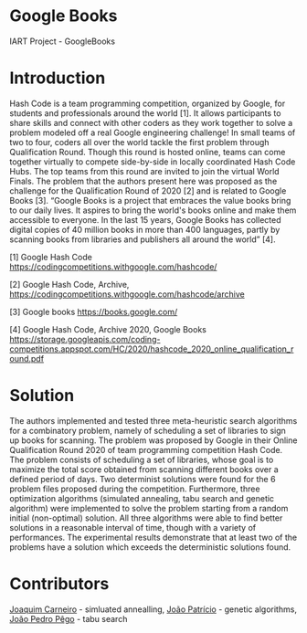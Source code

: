 # Google Books
IART Project - GoogleBooks 

# Introduction 
Hash Code is a team programming competition, organized by Google, for students and professionals around the world [1]. It allows participants to share skills and connect with other coders as they work together to solve a problem modeled off a real Google engineering challenge! In small teams of two to four, coders all over the world tackle the first problem through Qualification Round. Though this round is hosted online, teams can come together virtually to compete side-by-side in locally coordinated Hash Code Hubs. The top teams from this round are invited to join the virtual World Finals.
The problem that the authors present here was proposed as the challenge for the Qualification Round of 2020 [2] and is related to Google Books [3]. “Google Books is a project that embraces the value books bring to our daily lives. It aspires to bring the world's books online and make them accessible to everyone. In the last 15 years, Google Books has collected digital copies of 40 million books in more than 400 languages, partly by scanning books from libraries and publishers all around the world” [4].

[1] Google Hash Code https://codingcompetitions.withgoogle.com/hashcode/

[2] Google Hash Code, Archive, https://codingcompetitions.withgoogle.com/hashcode/archive

[3] Google books https://books.google.com/

[4] Google Hash Code, Archive 2020, Google Books https://storage.googleapis.com/coding-competitions.appspot.com/HC/2020/hashcode_2020_online_qualification_round.pdf

# Solution
The authors implemented and tested three meta-heuristic search algorithms for a combinatory problem, namely of scheduling a set of libraries to sign up books for scanning. The problem was proposed by Google in their Online Qualification Round 2020 of team programming competition Hash Code. The problem consists of scheduling a set of libraries, whose goal is to maximize the total score obtained from scanning different books over a defined period of days. Two determinist solutions were found for the 6 problem files proposed during the competition. Furthermore, three optimization algorithms (simulated annealing, tabu search and genetic algorithm) were implemented to solve the problem starting from a random initial (non-optimal) solution. All three algorithms were able to find better solutions in a reasonable interval of time, though with a variety of performances. The experimental results demonstrate that at least two of the problems have a solution which exceeds the deterministic solutions found.

# Contributors
[Joaquim Carneiro](up200203159@up.pt) - simluated annealling, [João Patrício](up202100812@up.pt) - genetic algorithms, [João Pedro Pêgo](up199502401@up.pt) - tabu search
